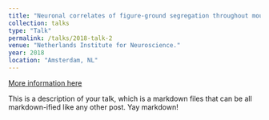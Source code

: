 ```yaml
---
title: "Neuronal correlates of figure-ground segregation throughout mouse cortex."
collection: talks
type: "Talk"
permalink: /talks/2018-talk-2
venue: "Netherlands Institute for Neuroscience."
year: 2018
location: "Amsterdam, NL"
---
```


[More information here](http://example2.com)

This is a description of your talk, which is a markdown files that can be all markdown-ified like any other post. Yay markdown!
